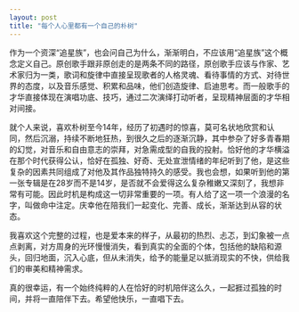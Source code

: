 ```yaml
---
layout: post
title: "每个人心里都有一个自己的朴树"
---
```

作为一个资深“追星族”，也会问自己为什么，渐渐明白，不应该用“追星族”这个概念定义自己。原创歌手跟非原创走的是两条不同的路径，原创歌手应该与作家、艺术家归为一类，歌词和旋律中直接呈现歌者的人格灵魂、看待事情的方式、对待世界的态度，以及音乐感觉、积累和品味，他们创造旋律、启迪思考。而一般歌手的才华直接体现在演唱功底、技巧，通过二次演绎打动听者，呈现精神层面的才华相对间接。  



就个人来说，喜欢朴树至今14年，经历了初遇时的惊喜，莫可名状地欣赏和认同，然后沉溺，持续不断地狂热，到很久之后的逐渐沉静，其中参杂了好多青春期的幻觉，对音乐和自由意志的崇拜，对急需成型的自我的投射。恰好他的才华横溢在那个时代获得公认，恰好在孤独、好奇、无处宣泄情绪的年纪听到了他，是这些复杂的因素共同组成了对他及其作品独特持久的感受。我也会想，如果听到他的第一张专辑是在28岁而不是14岁，是否就不会爱得这么复杂稚嫩又深刻了，我想非常有可能。因此时机是构成这一切非常重要的一项。有人给了这一项一个浪漫的名字，叫做命中注定。庆幸他在陪我们一起变化、完善、成长，渐渐达到从容的状态。  


我喜欢这个完整的过程，也是爱本来的样子，从最初的热烈、忐忑，到幻象被一点点剥离，对方周身的光环慢慢消失，看到真实的全面的个体，包括他的缺陷和源头，回归地面，沉入心底，但从未消失，给予的能量足以抵消现实的不快，供给我们的审美和精神需求。  


真的很幸运，有一个始终纯粹的人在恰好的时机陪伴这么久，一起捱过孤独的时间，并将一直陪伴下去。希望他快乐，一直唱下去。  


							  
		

